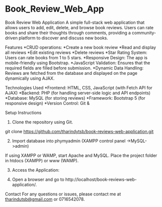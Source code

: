 ﻿# Book_Review_Web_App
Book Review Web Application
A simple full-stack web application that allows users to add, edit, delete, and browse book reviews. Users can rate books and share their thoughts through comments, providing a community-driven platform to discover and discuss new books.

Features
    *CRUD operations:
    *Create a new book review
    *Read and display all reviews
    *Edit existing reviews
    *Delete reviews
    *Star Rating System: Users can rate books from 1 to 5 stars.
    *Responsive Design: The app is mobile-friendly using Bootstrap.
    *JavaScript Validation: Ensures that the required fields are filled before submission.
    *Dynamic Data Handling: Reviews are fetched from the database and displayed on the page dynamically using AJAX.

Technologies Used
    *Frontend: HTML, CSS, JavaScript (with Fetch API for AJAX)
    *Backend: PHP (for handling server-side logic and API endpoints)
    *Database: MySQL (for storing reviews)
    *Framework: Bootstrap 5 (for responsive design)
    *Version Control: Git & 
    

Setup Instructions
1. Clone the repository using Git.

git clone https://github.com/tharindytsb/book-reviews-web-application.git

2. Import database into phymyadmin (XAMPP control panel ->MySQL->admin)
    
If using XAMPP or WAMP, start Apache and MySQL.
Place the project folder in htdocs (XAMPP) or www (WAMP).

3. Access the Application:

4. Open a browser and go to http://localhost/book-reviews-web-application/.


Contact
For any questions or issues, please contact me at tharindutsb@gmail.com or 0716542078.


